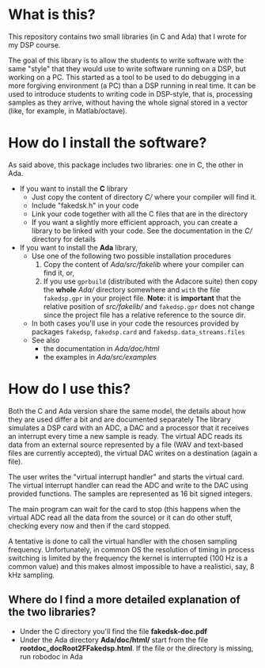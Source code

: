 # What is this?
This repository contains two small libraries (in C and Ada) that I wrote for my DSP course.

The goal of this library is to allow the students to write software with the same "style" that they would use to write software running on a DSP, but working on a PC.  This started as a tool to be used to do debugging in a more forgiving environment (a PC) than a DSP running in real time.  It can be used to introduce students to writing code in DSP-style, that is, processing samples as they arrive, without having the whole signal stored in a vector (like, for example, in Matlab/octave).

# How do I install the software?

As said above, this package includes two libraries: one in C, the other in Ada.  

* If you want to install the **C** library
    * Just copy the content of directory *C/* where your compiler will find it. 
    * Include "fakedsk.h" in your code
    * Link your code together  with all the C files that are in the directory
    * If you want a slightly more efficient approach, you can create a library to be linked with your code. See the documentation in the *C/* directory for details
* If you want to install the **Ada** library, 
  * Use one of the following two possible installation procedures
    1. Copy the content of *Ada/src/fakelib* where your compiler can find it, or, 
    1. If you use `gprbuild` (distributed with the Adacore suite) then copy the **whole** *Ada/* directory somewhere and `with` the file `fakedsp.gpr` in your project file. **Note:** it is **important** that the relative position of *src/fakelib/* and `fakedsp.gpr` does not change since the project file has a relative reference to the source dir.
  * In both cases you'll use in your code the resources provided by packages `fakedsp`, `fakedsp.card` and `fakedsp.data_streams.files`
  * See also 
    * the documentation in *Ada/doc/html*
    * the examples in *Ada/src/examples*

# How do I use this?

Both the C and Ada version share the same model, the details about how they are used differ a bit and are documented separately  The library simulates a DSP card with an ADC, a DAC and a processor that it receives an interrupt every time a new sample is ready. The virtual ADC reads its data from an external source represented by a file (WAV and text-based files are currently accepted), the virtual DAC writes on a destination (again a file).

The user writes the "virtual interrupt handler" and starts the virtual card.  The virtual interrupt handler can read the ADC and write to the DAC using provided functions.  The samples are represented as 16 bit signed integers.

The main program can wait for the card to stop (this happens when the virtual ADC read all the data from the source) or it can do other stuff, checking every now and then if the card stopped.

A tentative is done to call the virtual handler with the chosen sampling frequency.  Unfortunately, in common OS the resolution of timing in process switching is limited by the frequency the kernel is interrupted (100 Hz is a common value) and this makes almost impossible to have a realistici, say, 8 kHz sampling.

## Where do I find a more detailed explanation of the two libraries?

* Under the C directory you'll find the file **fakedsk-doc.pdf**
* Under the Ada directory **Ada/doc/html/** start from the file **rootdoc_docRoot2FFakedsp.html**.  If the file or the directory is missing, run robodoc in Ada
